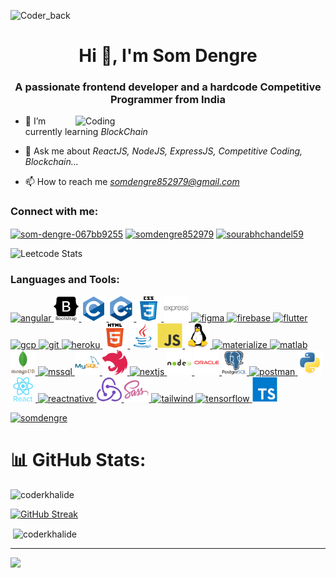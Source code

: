![Coder_back](https://user-images.githubusercontent.com/77907942/212458398-ad72f2c8-9419-4fbc-b9b1-9c183c3b8c45.gif)
<!-- [![MasterHead](https://www.ajaydubedi.com/wp-content/uploads/2015/06/Programming-Logic-Key-Ingredients-Banner.png) -->
<h1 align="center">Hi 👋, I'm Som Dengre</h1>
<h3 align="center">A passionate frontend developer and a hardcode Competitive Programmer from India</h3>
<img align="right" alt="Coding" width="400" src="https://images.squarespace-cdn.com/content/v1/5769fc401b631bab1addb2ab/1541580611624-TE64QGKRJG8SWAIUS7NS/ke17ZwdGBToddI8pDm48kPoswlzjSVMM-SxOp7CV59BZw-zPPgdn4jUwVcJE1ZvWQUxwkmyExglNqGp0IvTJZamWLI2zvYWH8K3-s_4yszcp2ryTI0HqTOaaUohrI8PI6FXy8c9PWtBlqAVlUS5izpdcIXDZqDYvprRqZ29Pw0o/coding-freak.gif"/>


- 🌱 I’m currently learning *BlockChain*

- 💬 Ask me about *ReactJS, NodeJS, ExpressJS, Competitive Coding, Blockchain...*

- 📫 How to reach me *somdengre852979@gmail.com*

<h3 align="left">Connect with me:</h3>
<p align="left">
<a href="https://www.linkedin.com/in/som-dengre-067bb9255/" target="blank"><img align="center" src="https://raw.githubusercontent.com/rahuldkjain/github-profile-readme-generator/master/src/images/icons/Social/linked-in-alt.svg" alt="som-dengre-067bb9255" height="30" width="40" /></a>
<a href="https://www.leetcode.com/somdengre852979" target="blank"><img align="center" src="https://raw.githubusercontent.com/rahuldkjain/github-profile-readme-generator/master/src/images/icons/Social/leet-code.svg" alt="somdengre852979" height="30" width="40" /></a>
 <a href="https://auth.geeksforgeeks.org/user/somdengrm4rb" target="blank"><img align="center" src="https://raw.githubusercontent.com/rahuldkjain/github-profile-readme-generator/master/src/images/icons/Social/geeks-for-geeks.svg" alt="sourabhchandel59" height="30" width="40" /></a>
</p>

![Leetcode Stats](https://leetcode.card.workers.dev/?username=somdengre852979&theme=unicorn)

<h3 align="left">Languages and Tools:</h3>
<p align="left"> <a href="https://angular.io" target="_blank" rel="noreferrer"> <img src="https://angular.io/assets/images/logos/angular/angular.svg" alt="angular" width="40" height="40"/> </a> <a href="https://getbootstrap.com" target="_blank" rel="noreferrer"> <img src="https://raw.githubusercontent.com/devicons/devicon/master/icons/bootstrap/bootstrap-plain-wordmark.svg" alt="bootstrap" width="40" height="40"/> </a> <a href="https://www.cprogramming.com/" target="_blank" rel="noreferrer"> <img src="https://raw.githubusercontent.com/devicons/devicon/master/icons/c/c-original.svg" alt="c" width="40" height="40"/> </a> <a href="https://www.w3schools.com/cpp/" target="_blank" rel="noreferrer"> <img src="https://raw.githubusercontent.com/devicons/devicon/master/icons/cplusplus/cplusplus-original.svg" alt="cplusplus" width="40" height="40"/> </a> <a href="https://www.w3schools.com/css/" target="_blank" rel="noreferrer"> <img src="https://raw.githubusercontent.com/devicons/devicon/master/icons/css3/css3-original-wordmark.svg" alt="css3" width="40" height="40"/> </a> <a href="https://expressjs.com" target="_blank" rel="noreferrer"> <img src="https://raw.githubusercontent.com/devicons/devicon/master/icons/express/express-original-wordmark.svg" alt="express" width="40" height="40"/> </a> <a href="https://www.figma.com/" target="_blank" rel="noreferrer"> <img src="https://www.vectorlogo.zone/logos/figma/figma-icon.svg" alt="figma" width="40" height="40"/> </a> <a href="https://firebase.google.com/" target="_blank" rel="noreferrer"> <img src="https://www.vectorlogo.zone/logos/firebase/firebase-icon.svg" alt="firebase" width="40" height="40"/> </a> <a href="https://flutter.dev" target="_blank" rel="noreferrer"> <img src="https://www.vectorlogo.zone/logos/flutterio/flutterio-icon.svg" alt="flutter" width="40" height="40"/> </a> <a href="https://cloud.google.com" target="_blank" rel="noreferrer"> <img src="https://www.vectorlogo.zone/logos/google_cloud/google_cloud-icon.svg" alt="gcp" width="40" height="40"/> </a> <a href="https://git-scm.com/" target="_blank" rel="noreferrer"> <img src="https://www.vectorlogo.zone/logos/git-scm/git-scm-icon.svg" alt="git" width="40" height="40"/> </a> <a href="https://heroku.com" target="_blank" rel="noreferrer"> <img src="https://www.vectorlogo.zone/logos/heroku/heroku-icon.svg" alt="heroku" width="40" height="40"/> </a> <a href="https://www.w3.org/html/" target="_blank" rel="noreferrer"> <img src="https://raw.githubusercontent.com/devicons/devicon/master/icons/html5/html5-original-wordmark.svg" alt="html5" width="40" height="40"/> </a> <a href="https://www.java.com" target="_blank" rel="noreferrer"> <img src="https://raw.githubusercontent.com/devicons/devicon/master/icons/java/java-original.svg" alt="java" width="40" height="40"/> </a> <a href="https://developer.mozilla.org/en-US/docs/Web/JavaScript" target="_blank" rel="noreferrer"> <img src="https://raw.githubusercontent.com/devicons/devicon/master/icons/javascript/javascript-original.svg" alt="javascript" width="40" height="40"/> </a> <a href="https://www.linux.org/" target="_blank" rel="noreferrer"> <img src="https://raw.githubusercontent.com/devicons/devicon/master/icons/linux/linux-original.svg" alt="linux" width="40" height="40"/> </a> <a href="https://materializecss.com/" target="_blank" rel="noreferrer"> <img src="https://raw.githubusercontent.com/prplx/svg-logos/5585531d45d294869c4eaab4d7cf2e9c167710a9/svg/materialize.svg" alt="materialize" width="40" height="40"/> </a> <a href="https://www.mathworks.com/" target="_blank" rel="noreferrer"> <img src="https://upload.wikimedia.org/wikipedia/commons/2/21/Matlab_Logo.png" alt="matlab" width="40" height="40"/> </a> <a href="https://www.mongodb.com/" target="_blank" rel="noreferrer"> <img src="https://raw.githubusercontent.com/devicons/devicon/master/icons/mongodb/mongodb-original-wordmark.svg" alt="mongodb" width="40" height="40"/> </a> <a href="https://www.microsoft.com/en-us/sql-server" target="_blank" rel="noreferrer"> <img src="https://www.svgrepo.com/show/303229/microsoft-sql-server-logo.svg" alt="mssql" width="40" height="40"/> </a> <a href="https://www.mysql.com/" target="_blank" rel="noreferrer"> <img src="https://raw.githubusercontent.com/devicons/devicon/master/icons/mysql/mysql-original-wordmark.svg" alt="mysql" width="40" height="40"/> </a> <a href="https://nestjs.com/" target="_blank" rel="noreferrer"> <img src="https://raw.githubusercontent.com/devicons/devicon/master/icons/nestjs/nestjs-plain.svg" alt="nestjs" width="40" height="40"/> </a> <a href="https://nextjs.org/" target="_blank" rel="noreferrer"> <img src="https://cdn.worldvectorlogo.com/logos/nextjs-2.svg" alt="nextjs" width="40" height="40"/> </a> <a href="https://nodejs.org" target="_blank" rel="noreferrer"> <img src="https://raw.githubusercontent.com/devicons/devicon/master/icons/nodejs/nodejs-original-wordmark.svg" alt="nodejs" width="40" height="40"/> </a> <a href="https://www.oracle.com/" target="_blank" rel="noreferrer"> <img src="https://raw.githubusercontent.com/devicons/devicon/master/icons/oracle/oracle-original.svg" alt="oracle" width="40" height="40"/> </a> <a href="https://www.postgresql.org" target="_blank" rel="noreferrer"> <img src="https://raw.githubusercontent.com/devicons/devicon/master/icons/postgresql/postgresql-original-wordmark.svg" alt="postgresql" width="40" height="40"/> </a> <a href="https://postman.com" target="_blank" rel="noreferrer"> <img src="https://www.vectorlogo.zone/logos/getpostman/getpostman-icon.svg" alt="postman" width="40" height="40"/> </a> <a href="https://www.python.org" target="_blank" rel="noreferrer"> <img src="https://raw.githubusercontent.com/devicons/devicon/master/icons/python/python-original.svg" alt="python" width="40" height="40"/> </a> <a href="https://reactjs.org/" target="_blank" rel="noreferrer"> <img src="https://raw.githubusercontent.com/devicons/devicon/master/icons/react/react-original-wordmark.svg" alt="react" width="40" height="40"/> </a> <a href="https://reactnative.dev/" target="_blank" rel="noreferrer"> <img src="https://reactnative.dev/img/header_logo.svg" alt="reactnative" width="40" height="40"/> </a> <a href="https://redux.js.org" target="_blank" rel="noreferrer"> <img src="https://raw.githubusercontent.com/devicons/devicon/master/icons/redux/redux-original.svg" alt="redux" width="40" height="40"/> </a> <a href="https://sass-lang.com" target="_blank" rel="noreferrer"> <img src="https://raw.githubusercontent.com/devicons/devicon/master/icons/sass/sass-original.svg" alt="sass" width="40" height="40"/> </a> <a href="https://tailwindcss.com/" target="_blank" rel="noreferrer"> <img src="https://www.vectorlogo.zone/logos/tailwindcss/tailwindcss-icon.svg" alt="tailwind" width="40" height="40"/> </a> <a href="https://www.tensorflow.org" target="_blank" rel="noreferrer"> <img src="https://www.vectorlogo.zone/logos/tensorflow/tensorflow-icon.svg" alt="tensorflow" width="40" height="40"/> </a> <a href="https://www.typescriptlang.org/" target="_blank" rel="noreferrer"> <img src="https://raw.githubusercontent.com/devicons/devicon/master/icons/typescript/typescript-original.svg" alt="typescript" width="40" height="40"/> </a> </p>

<!--  ![trophy](https://github-profile-trophy.vercel.app/?username=sourabh59-coder&row=1&no-bg=true) -->
<p align="left"> <a href="https://github.com/ryo-ma/github-profile-trophy"><img src="https://github-profile-trophy.vercel.app/?username=somdengre" alt="somdengre" /></a> </p>

<!-- <p><img align="left" src="https://github-readme-stats.vercel.app/api/top-langs?username=somdengre&show_icons=true&locale=en&layout=compact" alt="somdengre" /></p>

<p>&nbsp;<img align="center" src="https://github-readme-stats.vercel.app/api?username=somdengre&show_icons=true&locale=en" alt="somdengre" /></p>

<p><img align="center" src="https://github-readme-streak-stats.herokuapp.com/?user=somdengre&" alt="somdengre" /></p>
 -->
# 📊 GitHub Stats:

<!-- ![](https://github-readme-stats.vercel.app/api?username=somdengre&theme=gotham&hide_border=true&include_all_commits=true&count_private=true)<br/> -->
<!-- 
<img src="https://github-readme-stats.vercel.app/api?username=somdengre&show_icons=true&count_private=true&theme=dark" alt="SourabhChandel" /> <br/> -->

<p><img align="left" src="https://github-readme-stats.vercel.app/api/top-langs?username=somdengre&show_icons=true&locale=en&layout=compact" alt="coderkhalide" /></p><br/>


<!-- ![](https://github-readme-streak-stats.herokuapp.com/?user=somdengre&theme=gotham&hide_border=true)<br/> -->
 
<!--  CONTRIBUTION AND STREAK BLOCK -->
 [![GitHub Streak](https://github-readme-streak-stats.herokuapp.com/?user=somdengre&currStreakNum=2FD3EB&fire=pink&sideLabels=F00&theme=nightowl)](https://git.io/streak-stats)<br/>
 
 <!--  TOP LANGUAGES STATISTICS -->
<!--  [![Top Langs](https://github-readme-stats.vercel.app/api/top-langs/?username=somdengre&theme=dark&layout=compact&align=right&width=40%)](https://github.com/ShahjalalShohag/github-readme-stats)<br/> -->

<p>&nbsp;<img align="center" src="https://github-readme-stats.vercel.app/api?username=somdengre&show_icons=true&locale=en" alt="coderkhalide" /></p>

<!--  
![](https://github-readme-stats.vercel.app/api/top-langs/?username=somdengre&theme=gotham&hide_border=true&include_all_commits=true&count_private=true&layout=compact) -->
---
[![](https://visitcount.itsvg.in/api?id=somdengre&icon=8&color=0)](https://visitcount.itsvg.in)
